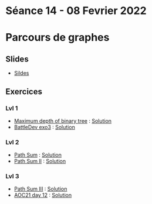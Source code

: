 # Séance 14 - 08 Fevrier 2022
# Parcours de graphes
## Slides

  - [Sildes](Cours14-BFS_DFS.pdf)

## Exercices
### Lvl 1

  - [Maximum depth of binary tree](https://leetcode.com/problems/maximum-depth-of-binary-tree/) : [Solution](depthBinaryTree.py)
  - [BattleDev exo3](https://www.isograd-testingservices.com/FR/solutions-challenges-de-code?cts_id=70#) : [Solution](BD_11_2020_Ex3.py)

### Lvl 2

  - [Path Sum](https://leetcode.com/problems/path-sum/) : [Solution](pathSum.py)
  - [Path Sum II](https://leetcode.com/problems/path-sum-ii/) : [Solution](pathSum2.py)

### Lvl 3

  - [Path Sum III](https://leetcode.com/problems/path-sum-iii/) : [Solution](pathSum3.py)
  - [AOC21 day 12](https://adventofcode.com/2021/day/12) : [Solution](AOC21_12.py)
